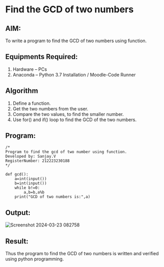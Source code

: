 # Find the GCD of two numbers

## AIM:
To write a program to find the GCD of two numbers using function.

## Equipments Required:
1. Hardware – PCs
2. Anaconda – Python 3.7 Installation / Moodle-Code Runner

## Algorithm
1. Define a function.
2. Get the two numbers from the user.
3. Compare the two values, to find the smaller number.
4. Use for() and if() loop to find the GCD of the two numbers.

## Program:
```
/*
Program to find the gcd of two number using function.
Developed by: Sanjay.V
RegisterNumber: 212223230188
*/
```
```
def gcd():
    a=int(input())
    b=int(input())
    while b!=0:
        a,b=b,a%b
    print("GCD of two numbers is:",a)
```


## Output:
![Screenshot 2024-03-23 082758](https://github.com/sanjayy2431/GCD-of-two-numbers/assets/149365143/1be6c9b4-f7b0-4706-8f8e-65a70800549d)




## Result:
Thus the program to find the GCD of two numbers is written and verified using python programming.

